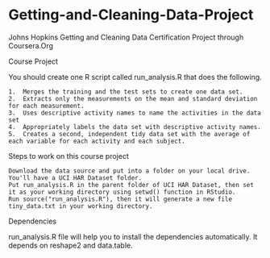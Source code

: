 Getting-and-Cleaning-Data-Project
=================================

Johns Hopkins Getting and Cleaning Data Certification Project through Coursera.Org

Course Project

You should create one R script called run_analysis.R that does the following.

    1.  Merges the training and the test sets to create one data set.
    2.  Extracts only the measurements on the mean and standard deviation for each measurement.
    3.  Uses descriptive activity names to name the activities in the data set
    4.  Appropriately labels the data set with descriptive activity names.
    5.  Creates a second, independent tidy data set with the average of each variable for each activity and each subject.

Steps to work on this course project

    Download the data source and put into a folder on your local drive. You'll have a UCI HAR Dataset folder.
    Put run_analysis.R in the parent folder of UCI HAR Dataset, then set it as your working directory using setwd() function in RStudio.
    Run source("run_analysis.R"), then it will generate a new file tiny_data.txt in your working directory.

Dependencies

run_analysis.R file will help you to install the dependencies automatically. It depends on reshape2 and data.table. 

